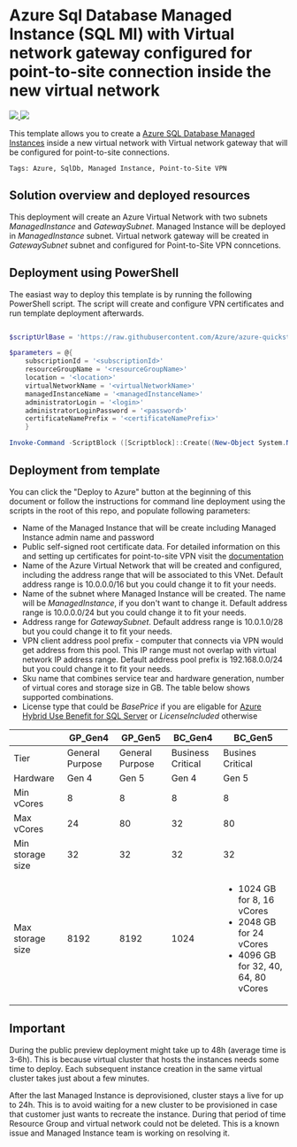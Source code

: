 # Azure Sql Database Managed Instance (SQL MI) with Virtual network gateway configured for point-to-site connection inside the new virtual network
<a href="https://portal.azure.com/#create/Microsoft.Template/uri/https%3A%2F%2Fraw.githubusercontent.com%2FAzure%2Fazure-quickstart-templates%2Fmaster%2F201-sqlmi-new-vnet-w-point-to-site-vpn%2Fazuredeploy.json" target="_blank">
    <img src="http://azuredeploy.net/deploybutton.png"/>
</a>
<a href="http://armviz.io/#/?load=https%3A%2F%2Fraw.githubusercontent.com%2FAzure%2Fazure-quickstart-templates%2Fmaster%2F201-sqlmi-new-vnet-w-point-to-site-vpn%2Fazuredeploy.json" target="_blank">
    <img src="http://armviz.io/visualizebutton.png"/>
</a>

This template allows you to create a [Azure SQL Database Managed Instances](https://docs.microsoft.com/en-us/azure/sql-database/sql-database-managed-instance) inside a new virtual network with Virtual network gateway that will be configured for point-to-site connections.

`Tags: Azure, SqlDb, Managed Instance, Point-to-Site VPN`

## Solution overview and deployed resources

This deployment will create an Azure Virtual Network with two subnets _ManagedInstance_ and _GatewaySubnet_. Managed Instance will be deployed in _ManagedInstance_ subnet. Virtual network gateway will be created in _GatewaySubnet_ subnet and configured for Point-to-Site VPN conncetions.

## Deployment using PowerShell

The easiast way to deploy this template is by running the following PowerShell script. The script will create and configure VPN certificates and run template deployment afterwards.

```powershell

$scriptUrlBase = 'https://raw.githubusercontent.com/Azure/azure-quickstart-templates/master/201-sqlmi-new-vnet-w-point-to-site-vpn'

$parameters = @{
    subscriptionId = '<subscriptionId>'
    resourceGroupName = '<resourceGroupName>'
    location = '<location>'
    virtualNetworkName = '<virtualNetworkName>'
    managedInstanceName = '<managedInstanceName>'
    administratorLogin = '<login>'
    administratorLoginPassword = '<password>'
    certificateNamePrefix = '<certificateNamePrefix>'
    }

Invoke-Command -ScriptBlock ([Scriptblock]::Create((New-Object System.Net.WebClient).DownloadString($scriptUrlBase+'/scripts/deploy.ps1'))) -ArgumentList $parameters, $scriptUrlBase

```

## Deployment from template

You can click the "Deploy to Azure" button at the beginning of this document or follow the instructions for command line deployment using the scripts in the root of this repo, and populate following parameters:
 - Name of the Managed Instance that will be create including Managed Instance admin name and password
 - Public self-signed root certificate data. For detailed information on this and setting up certificates for point-to-site VPN visit the [documentation](https://docs.microsoft.com/en-us/azure/vpn-gateway/vpn-gateway-certificates-point-to-site)
 - Name of the Azure Virtual Network that will be created and configured, including the address range that will be associated to this VNet. Default address range is 10.0.0.0/16 but you could change it to fit your needs.
 - Name of the subnet where Managed Instance will be created. The name will be _ManagedInstance_, if you don't want to change it. Default address range is 10.0.0.0/24 but you could change it to fit your needs.
 - Address range for _GatewaySubnet_. Default address range is 10.0.1.0/28 but you could change it to fit your needs.
 - VPN client address pool prefix - computer that connects via VPN would get address from this pool. This IP range must not overlap with virtual network IP address range. Default address pool prefix is 192.168.0.0/24 but you could change it to fit your needs.
 - Sku name that combines service tear and hardware generation, number of virtual cores and storage size in GB. The table below shows supported combinations.
 - License type that could be _BasePrice_ if you are eligable for [Azure Hybrid Use Benefit for SQL Server](https://azure.microsoft.com/en-us/pricing/hybrid-benefit/) or _LicenseIncluded_ otherwise

||GP_Gen4|GP_Gen5|BC_Gen4|BC_Gen5|
|----|------|-----|------|-----|
|Tier|General Purpose|General Purpose|Business Critical|Busines Critical|
|Hardware|Gen 4|Gen 5|Gen 4|Gen 5|
|Min vCores|8|8|8|8|
|Max vCores|24|80|32|80|
|Min storage size|32|32|32|32|
|Max storage size|8192|8192|1024|<ul><li>1024 GB for 8, 16 vCores</li><li>2048 GB for 24 vCores</li><li>4096 GB for 32, 40, 64, 80 vCores</ul>|


## Important

During the public preview deployment might take up to 48h (average time is 3-6h). This is because virtual cluster that hosts the instances needs some time to deploy. Each subsequent instance creation in the same virtual cluster takes just about a few minutes.

After the last Managed Instance is deprovisioned, cluster stays a live for up to 24h. This is to avoid waiting for a new cluster to be provisioned in case that customer just wants to recreate the instance. During that period of time Resource Group and virtual network could not be deleted. This is a known issue and Managed Instance team is working on resolving it.


